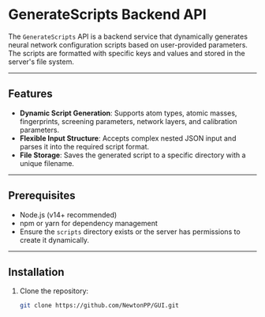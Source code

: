 # GenerateScripts Backend API

The `GenerateScripts` API is a backend service that dynamically generates neural network configuration scripts based on user-provided parameters. The scripts are formatted with specific keys and values and stored in the server's file system.

---

## Features

- **Dynamic Script Generation**: Supports atom types, atomic masses, fingerprints, screening parameters, network layers, and calibration parameters.
- **Flexible Input Structure**: Accepts complex nested JSON input and parses it into the required script format.
- **File Storage**: Saves the generated script to a specific directory with a unique filename.

---

## Prerequisites

- Node.js (v14+ recommended)
- npm or yarn for dependency management
- Ensure the `scripts` directory exists or the server has permissions to create it dynamically.

---

## Installation

1. Clone the repository:
   ```bash
   git clone https://github.com/NewtonPP/GUI.git
